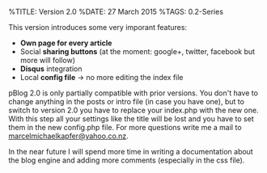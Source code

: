 %TITLE: Version 2.0
%DATE: 27 March 2015
%TAGS: 0.2-Series

This version introduces some very imporant features:
 - **Own page for every article**
 - Social **sharing buttons** (at the moment: google+, twitter, facebook but more will follow)
 - **Disqus** integration
 - Local **config file** -> no more editing the index file

pBlog 2.0 is only partially compatible with prior versions. You don't have to change anything in the posts or intro file (in case you have one), but to switch to version 2.0 you have to replace your index.php with the new one. With this step all your settings like the title will be lost and you have to set them in the new config.php file. For more questions write me a mail to marcelmichaelkapfer@yahoo.co.nz.

In the near future I will spend more time in writing a documentation about the blog engine and adding more comments (especially in the css file).